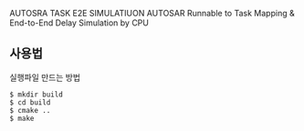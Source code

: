 AUTOSRA TASK E2E SIMULATIUON
AUTOSAR Runnable to Task Mapping & End-to-End Delay Simulation by CPU


## 사용법

실행파일 만드는 방법

    $ mkdir build
    $ cd build
    $ cmake ..
    $ make
